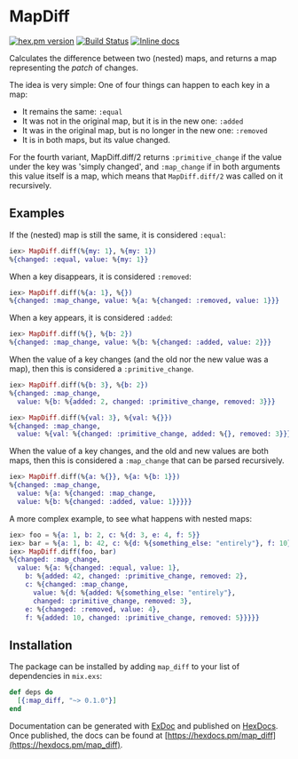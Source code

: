 # MapDiff

[![hex.pm version](https://img.shields.io/hexpm/v/map_diff.svg)](https://hex.pm/packages/map_diff)
[![Build Status](https://travis-ci.org/Qqwy/elixir_map_diff.svg?branch=master)](https://travis-ci.org/Qqwy/elixir_map_diff)
[![Inline docs](http://inch-ci.org/github/qqwy/elixir_map_diff.svg)](http://inch-ci.org/github/qqwy/elixir_map_diff)


  Calculates the difference between two (nested) maps,
  and returns a map representing the _patch_ of changes.

  The idea is very simple:
  One of four things can happen to each key in a map:

  - It remains the same: `:equal`
  - It was not in the original map, but it is in the new one: `:added`
  - It was in the original map, but is no longer in the new one: `:removed`
  - It is in both maps, but its value changed.

  For the fourth variant, MapDiff.diff/2 returns `:primitive_change`
  if the value under the key was 'simply changed',
  and `:map_change` if in both arguments this value itself is a map,
  which means that `MapDiff.diff/2` was called on it recursively.

  ## Examples

  If the (nested) map is still the same, it is considered `:equal`:

  ```elixir
  iex> MapDiff.diff(%{my: 1}, %{my: 1})
  %{changed: :equal, value: %{my: 1}}
  ```

  When a key disappears, it is considered `:removed`:

  ```elixir
  iex> MapDiff.diff(%{a: 1}, %{})
  %{changed: :map_change, value: %{a: %{changed: :removed, value: 1}}}
  ```
  When a key appears, it is considered `:added`:

  ```elixir
  iex> MapDiff.diff(%{}, %{b: 2})
  %{changed: :map_change, value: %{b: %{changed: :added, value: 2}}}
   ```

  When the value of a key changes (and the old nor the new value was a map),
  then this is considered a `:primitive_change`.

  ```elixir
  iex> MapDiff.diff(%{b: 3}, %{b: 2})
  %{changed: :map_change,
    value: %{b: %{added: 2, changed: :primitive_change, removed: 3}}}
  ```

  ```elixir
  iex> MapDiff.diff(%{val: 3}, %{val: %{}})
  %{changed: :map_change,
    value: %{val: %{changed: :primitive_change, added: %{}, removed: 3}}}
  ```

  When the value of a key changes, and the old and new values are both maps,
    then this is considered a `:map_change` that can be parsed recursively.

  ```elixir
  iex> MapDiff.diff(%{a: %{}}, %{a: %{b: 1}})
  %{changed: :map_change,
    value: %{a: %{changed: :map_change,
    value: %{b: %{changed: :added, value: 1}}}}}
  ```

  A more complex example, to see what happens with nested maps:

  ```elixir
  iex> foo = %{a: 1, b: 2, c: %{d: 3, e: 4, f: 5}}
  iex> bar = %{a: 1, b: 42, c: %{d: %{something_else: "entirely"}, f: 10}}
  iex> MapDiff.diff(foo, bar)
  %{changed: :map_change,
    value: %{a: %{changed: :equal, value: 1},
      b: %{added: 42, changed: :primitive_change, removed: 2},
      c: %{changed: :map_change,
        value: %{d: %{added: %{something_else: "entirely"},
        changed: :primitive_change, removed: 3},
      e: %{changed: :removed, value: 4},
      f: %{added: 10, changed: :primitive_change, removed: 5}}}}}
  ```


## Installation

The package can be installed
by adding `map_diff` to your list of dependencies in `mix.exs`:

```elixir
def deps do
  [{:map_diff, "~> 0.1.0"}]
end
```

Documentation can be generated with [ExDoc](https://github.com/elixir-lang/ex_doc)
and published on [HexDocs](https://hexdocs.pm). Once published, the docs can
be found at [https://hexdocs.pm/map_diff](https://hexdocs.pm/map_diff).

